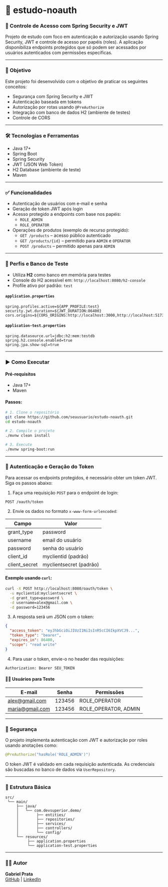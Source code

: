 # 📘 estudo-noauth

### 🔐 Controle de Acesso com Spring Security e JWT

Projeto de estudo com foco em autenticação e autorização usando Spring Security, JWT e controle de acesso por papéis (roles). A aplicação disponibiliza endpoints protegidos que só podem ser acessados por usuários autenticados com permissões específicas.

---

### 📌 Objetivo

Este projeto foi desenvolvido com o objetivo de praticar os seguintes conceitos:
- Segurança com Spring Security e JWT
- Autenticação baseada em tokens
- Autorização por rotas usando `@PreAuthorize`
- Integração com banco de dados H2 (ambiente de testes)
- Controle de CORS

---

### 🛠️ Tecnologias e Ferramentas

- Java 17+
- Spring Boot
- Spring Security
- JWT (JSON Web Token)
- H2 Database (ambiente de teste)
- Maven

---

### ✅ Funcionalidades

- Autenticação de usuários com e-mail e senha
- Geração de token JWT após login
- Acesso protegido a endpoints com base nos papéis:
  - `ROLE_ADMIN`
  - `ROLE_OPERATOR`
- Operações de produtos (exemplo de recurso protegido):
  - `GET /products` – acesso público autenticado
  - `GET /products/{id}` – permitido para `ADMIN` e `OPERATOR`
  - `POST /products` – permitido apenas para `ADMIN`

---

### 🧪 Perfis e Banco de Teste

- Utiliza **H2** como banco em memória para testes
- Console do H2 acessível em: `http://localhost:8080/h2-console`
- Profile ativo por padrão: `test`

#### `application.properties`
```properties
spring.profiles.active=${APP_PROFILE:test}
security.jwt.duration=${JWT_DURATION:86400}
cors.origins=${CORS_ORIGINS:http://localhost:3000,http://localhost:5173}
```

#### `application-test.properties`
```properties
spring.datasource.url=jdbc:h2:mem:testdb
spring.h2.console.enabled=true
spring.jpa.show-sql=true
```

---

### ▶️ Como Executar

#### Pré-requisitos
- Java 17+
- Maven

#### Passos:
```bash
# 1. Clone o repositório
git clone https://github.com/seuusuario/estudo-noauth.git
cd estudo-noauth

# 2. Compile o projeto
./mvnw clean install

# 3. Execute
./mvnw spring-boot:run
```

---

### 🔑 Autenticação e Geração do Token

Para acessar os endpoints protegidos, é necessário obter um token JWT. Siga os passos abaixo:

1. Faça uma requisição `POST` para o endpoint de login:
```
POST /oauth/token
```

2. Envie os dados no formato `x-www-form-urlencoded`:

| Campo        | Valor                          |
|--------------|--------------------------------|
| grant_type   | password                       |
| username     | email do usuário               |
| password     | senha do usuário               |
| client_id    | myclientid (padrão)            |
| client_secret| myclientsecret (padrão)        |

#### Exemplo usando `curl`:
```bash
curl -X POST http://localhost:8080/oauth/token \
  -u myclientid:myclientsecret \
  -d grant_type=password \
  -d username=alex@gmail.com \
  -d password=123456
```

3. A resposta será um JSON com o token:
```json
{
  "access_token": "eyJhbGciOiJIUzI1NiIsInR5cCI6IkpXVCJ9...",
  "token_type": "bearer",
  "expires_in": 86400,
  "scope": "read write"
}
```

4. Para usar o token, envie-o no header das requisições:
```
Authorization: Bearer SEU_TOKEN
```

#### 🧑‍💼 Usuários para Teste

| E-mail              | Senha   | Permissões             |
|---------------------|---------|------------------------|
| alex@gmail.com      | 123456  | ROLE_OPERATOR          |
| maria@gmail.com     | 123456  | ROLE_OPERATOR, ADMIN   |

---

### 🔐 Segurança

O projeto implementa autenticação com JWT e autorização por roles usando anotações como:

```java
@PreAuthorize("hasRole('ROLE_ADMIN')")
```

O token JWT é validado em cada requisição autenticada. As credenciais são buscadas no banco de dados via `UserRepository`.

---

### 🔄 Estrutura Básica

```
src/
 └── main/
     ├── java/
     │   └── com.devsuperior.demo/
     │        ├── entities/
     │        ├── repositories/
     │        ├── services/
     │        ├── controllers/
     │        └── config/
     └── resources/
          ├── application.properties
          └── application-test.properties
```

---


### 👨‍💻 Autor

**Gabriel Prata**  
[GitHub](https://github.com/GabrielPraata) | [LinkedIn](https://www.linkedin.com/in/gabrielprata/)


